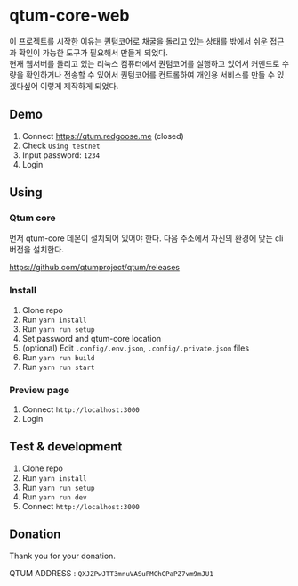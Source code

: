 # qtum-core-web

이 프로젝트를 시작한 이유는 퀀텀코어로 채굴을 돌리고 있는 상태를 밖에서 쉬운 접근과 확인이 가능한 도구가 필요해서 만들게 되었다.  
현재 웹서버를 돌리고 있는 리눅스 컴퓨터에서 퀀텀코어를 실행하고 있어서 커멘드로 수량을 확인하거나 전송할 수 있어서 퀀텀코어를 컨트롤하여 개인용 서비스를 만들 수 있겠다싶어 이렇게 제작하게 되었다.


## Demo

1. Connect https://qtum.redgoose.me (closed)
1. Check `Using testnet`
1. Input password: `1234`
1. Login


## Using

### Qtum core

먼저 qtum-core 데몬이 설치되어 있어야 한다. 다음 주소에서 자신의 환경에 맞는 cli 버전을 설치한다.

https://github.com/qtumproject/qtum/releases

### Install

1. Clone repo
1. Run `yarn install`
1. Run `yarn run setup`
1. Set password and qtum-core location
1. (optional) Edit `.config/.env.json`, `.config/.private.json` files
1. Run `yarn run build`
1. Run `yarn run start`

### Preview page

1. Connect `http://localhost:3000`
1. Login


## Test & development

1. Clone repo
1. Run `yarn install`
1. Run `yarn run setup`
1. Run `yarn run dev`
1. Connect `http://localhost:3000`


## Donation

Thank you for your donation.

QTUM ADDRESS : `QXJZPwJTT3mnuVASuPMChCPaPZ7vm9mJU1`
